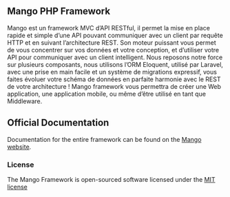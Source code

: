 ## Mango PHP Framework

Mango est un framework MVC d’API RESTful, il permet la mise en place rapide et simple d’une API pouvant communiquer avec un client par requête HTTP et en suivant l’architecture REST. Son moteur puissant vous permet de vous concentrer sur vos données et votre conception, et d’utiliser votre API pour communiquer avec un client intelligent. Nous reposons notre force sur plusieurs composants, nous utilisons l’ORM Eloquent, utilisé par Laravel, avec une prise en main facile et un système de migrations expressif, vous faites évoluer votre schéma de données en parfaite harmonie avec le REST de votre architecture ! Mango framework vous permettra de créer une Web application, une application mobile, ou même d’être utilisé en tant que Middleware.

## Official Documentation

Documentation for the entire framework can be found on the [Mango website](http://mango-framework.com/documentation.html).


### License

The Mango Framework is open-sourced software licensed under the [MIT license](http://opensource.org/licenses/MIT)
